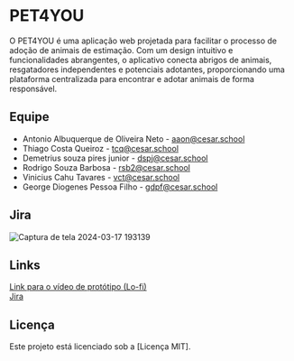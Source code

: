 # PET4YOU
O PET4YOU é uma aplicação web projetada para facilitar o processo de adoção de animais de estimação. Com um design intuitivo e funcionalidades abrangentes, o aplicativo conecta abrigos de animais, resgatadores independentes e potenciais adotantes, proporcionando uma plataforma centralizada para encontrar e adotar animais de forma responsável.

##   Equipe
- Antonio Albuquerque de Oliveira Neto - aaon@cesar.school
- Thiago Costa Queiroz - tcq@cesar.school
- Demetrius souza pires junior - dspj@cesar.school
- Rodrigo Souza Barbosa - rsb2@cesar.school
- Vinicius Cahu Tavares - vct@cesar.school
- George Diogenes Pessoa Filho - gdpf@cesar.school

## Jira
![Captura de tela 2024-03-17 193139](https://github.com/antonioz2022/ProjetoPET4YOU/assets/114232542/a52ef183-4fac-41d4-99d3-40e1e14187e6)

## Links

[Link para o vídeo de protótipo (Lo-fi)](https://drive.google.com/drive/u/1/folders/1WEpMOpL3696-ZcH1n73YvEpLO-fvMPJ7)
</br>
[Jira](https://cesar-vct.atlassian.net/jira/software/projects/FD/boards/4)

## Licença

Este projeto está licenciado sob a [Licença MIT].




